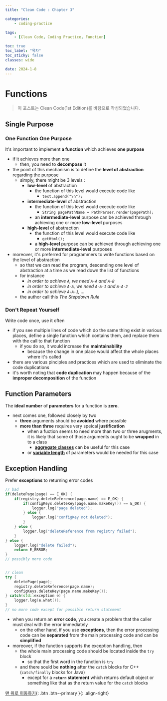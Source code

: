 ```yaml
---
title: "Clean Code : Chapter 3"

categories:
    - coding-practice

tags:
    - [Clean Code, Coding Practice, Function]

toc: true
toc_label: "목차"
toc_sticky: false
classes: wide

date: 2024-1-8
---
```


# Functions

> 이 포스트는 Clean Code(1st Edition)를 바탕으로 작성되었습니다.

## Single Purpose

### One Function One Purpose
It's important to implement **a function** which achieves **one purpose**
- if it achieves more than one
    * then, you need to **decompose** it
- the point of this mechanism is to define the **level of abstraction** regarding the purpose
    * simply, there might be 3 levels :
        + **low-level** of abstraction
            - the function of this level would execute code like
                * `text.append("\n");`
        + **intermediate-level** of abstraction
            - the function of this level would execute code like
                * `String pagePathName = PathParser.render(pagePath);`
            - an **intermediate-level** purpose can be achieved through achieving one or more **low-level** purposes
        + **high-level** of abstraction
            - the function of this level would execute code like
                * `getHtml();`
            - a **high-level** purpose can be achieved through achieving one or more **intermediate-level** purposes
- moreover, it's preferred for programmers to write functions based on the level of abstraction
    * so that we can read the program, descending one level of abstraction at a time as we read down the list of functions
    * for instance
        + *in order to achieve `A`, we need `A-A` and `A-B`*
        + *in order to achieve `A-A`, we need `A-A-1` and `A-A-2`*
        * *in order to achieve `A-A-1`, ...*
    * the author call this *The Stepdown Rule*

### Don't Repeat Yourself
Write code once, use it often
- if you see multiple lines of code which do the same thing exist in various places, define a single function which contains them, and replace them with the call to that function
    * if you do so, it would increase the **maintainability**
        + because the change in one place would affect the whole places where it's called
- there are various pinciples and practices which are used to eliminate the code duplications
- it's worth noting that **code duplication** may happen because of the **improper decomposition** of the function


## Function Parameters
The **ideal number** of **parameters** for a function is **zero**.
- next comes one, followed closely by two
    * **three** arguments should be **avoided** where possible
    * **more than three** requires very speical **justification**
        + when a fuction seems to need more than two or three arugments, it is likely that some of those arguments ought to be **wrapped** in to a class
            - [**aggregate classes**](https://sadoe3.github.io/cpp/primer-chapter7/#aggregate-classes) can be useful for this case
        + or [**variable length**](https://sadoe3.github.io/cpp/primer-chapter6/#varing-parameters) of parameters would be needed for this case


## Exception Handling
Prefer **exceptions** to returning error codes
```c++
// bad
if(deletePage(page) == E_OK) {
    if(registry.deleteReference(page.name) == E_OK) {
        if(configKeys.deleteKey(page.name.makeKey()) == E_OK) {
            logger.log("page deleted");
        } else {
            logger.log("configKey not deleted");
        }
    } else {
        logger.log("deleteReference from registry failed");
    }
} else {
    logger.log("delete failed");
    return E_ERROR;
}
// possibly more code


// clean
try {
    deletePage(page);
    registry.deleteReference(page.name);
    configKeys.deleteKey(page.name.makeKey());
} catch(std::exception e) {
    logger.log(e.what());
}
// no more code except for possible return statement
```
- when you return an **error code**, you create a problem that the caller must deal with the error immediately
    * on the other hand, if you use **exceptions**, then the error processing code can be **separated** from the main processing code and can be **simplified**
- moreover, if the function supports the exception handling, then
    * the whole main processing code should be located inside the `try` block
        + so that the first word in the function is `try`
    * and there sould be **nothing** after the `catch` blocks for C++(`catch/finally` blocks for Java)
        + except for a **`return` statement** which returns default object or something like that as the return value for the `catch` blocks 


[맨 위로 이동하기](#){: .btn .btn--primary }{: .align-right}